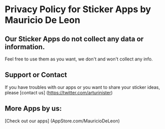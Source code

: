 # Privacy Policy for Sticker Apps by Mauricio De Leon

## Our Sticker Apps do not collect any data or information.
Feel free to use them as you want, we don't and won't collect any info.

## Support or Contact
If you have troubles with our apps or you want to share your sticker ideas, please [contact us] (https://twitter.com/arturinister)

## More Apps by us:
[Check out our apps] (AppStore.com/MauricioDeLeon)
